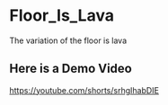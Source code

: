 # Floor_Is_Lava
 The variation of the floor is lava
## Here is a Demo Video
https://youtube.com/shorts/srhgIhabDIE

